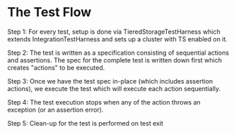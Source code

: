 # The Test Flow

Step 1: For every test, setup is done via TieredStorageTestHarness which extends IntegrationTestHarness and sets up a cluster with TS enabled on it.

Step 2: The test is written as a specification consisting of sequential actions and assertions. The spec for the complete test is written down first which creates "actions" to be executed.

Step 3: Once we have the test spec in-place (which includes assertion actions), we execute the test which will execute each action sequentially. 

Step 4: The test execution stops when any of the action throws an exception (or an assertion error).

Step 5: Clean-up for the test is performed on test exit